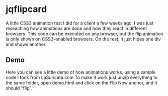 jqflipcard
==========

A little CSS3 animation test I did for a client a few weeks ago. I was just reseaching how animations are done and how they react in different browsers. This code can be executed on any browser, but the flip animation is only shown on CSS3-enabled browsers. On the rest, it just hides one div and shows another.

Demo
----
Here you can see a little demo of how animations works, using a sample code I took from LaSuricata.com
To make it work just unzip everything to the same folder, open demo.html and click on the Flip Now anchor, and it should "flip". 

